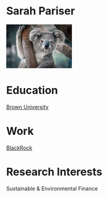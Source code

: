 # Sarah Pariser
![image](koala_image.jpg)

# Education
[Brown University](https://www.brown.edu/)

# Work
[BlackRock](https://www.blackrock.com/us/individual)

# Research Interests
Sustainable & Environmental Finance
